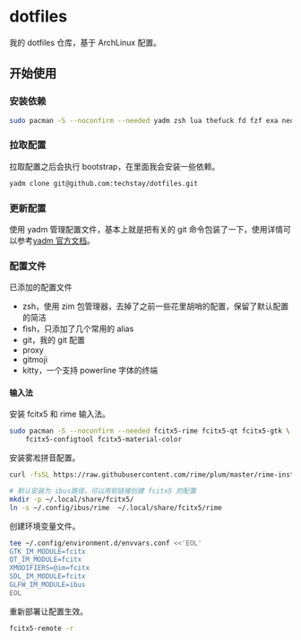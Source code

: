 # dotfiles

我的 dotfiles 仓库，基于 ArchLinux 配置。

## 开始使用

### 安装依赖

```sh
sudo pacman -S --noconfirm --needed yadm zsh lua thefuck fd fzf exa neovim starship diff-so-fancy
```

### 拉取配置

拉取配置之后会执行 bootstrap，在里面我会安装一些依赖。

```sh
yadm clone git@github.com:techstay/dotfiles.git
```

### 更新配置

使用 yadm 管理配置文件，基本上就是把有关的 git 命令包装了一下，使用详情可以参考[yadm 官方文档](https://yadm.io/)。

### 配置文件

已添加的配置文件

- zsh，使用 zim 包管理器，去掉了之前一些花里胡哨的配置，保留了默认配置的简洁
- fish，只添加了几个常用的 alias
- git，我的 git 配置
- proxy
- gitmoji
- kitty，一个支持 powerline 字体的终端

#### 输入法

安装 fcitx5 和 rime 输入法。

```sh
sudo pacman -S --noconfirm --needed fcitx5-rime fcitx5-qt fcitx5-gtk \ 
	fcitx5-configtool fcitx5-material-color
```

安装雾凇拼音配置。

```sh
curl -fsSL https://raw.githubusercontent.com/rime/plum/master/rime-install | bash -s -- iDvel/rime-ice:others/recipes/full

# 默认安装为 ibus路径，可以用软链接创建 fcitx5 的配置
mkdir -p ~/.local/share/fcitx5/
ln -s ~/.config/ibus/rime  ~/.local/share/fcitx5/rime
```

创建环境变量文件。

```sh
tee ~/.config/environment.d/envvars.conf <<'EOL'
GTK_IM_MODULE=fcitx
QT_IM_MODULE=fcitx
XMODIFIERS=@im=fcitx
SDL_IM_MODULE=fcitx
GLFW_IM_MODULE=ibus
EOL
```

重新部署让配置生效。

```sh
fcitx5-remote -r
```

